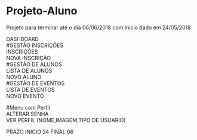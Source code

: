 # Projeto-Aluno
Projeto para terminar até o dia 06/06/2018 com Inicio dado em 24/05/2018

DASHBOARD<br />
#GESTÃO INSCRIÇÕES<br />
    INSCRIÇÕES<br />
    NOVA INSCRIÇÃO<br />
#GESTÃO DE ALUNOS<br />
    LISTA DE ALUNOS<br />
    NOVO ALUNO<br />
#GESTÃO DE EVENTOS<br />
    LISTA DE EVENTOS<br />
    NOVO EVENTO<br />

#Menu com Perfil<br />
ALTERAR SENHA<br />
VER PERFIL (NOME,IMAGEM,TIPO DE USUARIO)<br />

PRAZO INICIO 24 FINAL 06
